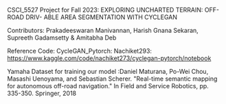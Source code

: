 CSCI_5527 Project for Fall 2023: EXPLORING UNCHARTED TERRAIN: OFF-ROAD DRIV-
ABLE AREA SEGMENTATION WITH CYCLEGAN

Contributors: Prakadeeswaran Manivannan, Harish Gnana Sekaran, Supreeth Gadamsetty & Amitabha Deb

Reference Code: CycleGAN_Pytorch: Nachiket293: https://www.kaggle.com/code/nachiket273/cyclegan-pytorch/notebook

Yamaha Dataset for training our model
:Daniel Maturana, Po-Wei Chou, Masashi Uenoyama, and Sebastian Scherer. "Real-time semantic mapping for autonomous off-road navigation." In Field and Service Robotics, pp. 335-350. Springer, 2018
